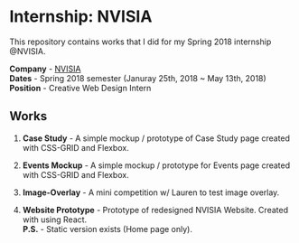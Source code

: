 # Internship: NVISIA
This repository contains works that I did for my Spring 2018 internship @NVISIA.  

**Company** - [NVISIA](http://www.nvisia.com/)  
**Dates** - Spring 2018 semester (Januray 25th, 2018 ~ May 13th, 2018)  
**Position** - Creative Web Design Intern

## Works
01. **Case Study** - A simple mockup / prototype of Case Study page created with CSS-GRID and Flexbox.

02. **Events Mockup** - A simple mockup / prototype for Events page created with CSS-GRID and Flexbox.

03. **Image-Overlay** - A mini competition w/ Lauren to test image overlay.

04. **Website Prototype** - Prototype of redesigned NVISIA Website. Created with using React.  
**P.S.** - Static version exists (Home page only).
